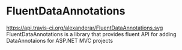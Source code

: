 # FluentDataAnnotations
https://api.travis-ci.org/alexanderar/FluentDataAnnotations.svg
FluentDataAnnotations is a library that provides fluent API for adding DataAnnotaions for ASP.NET MVC projects
